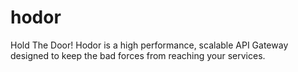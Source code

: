 # hodor
Hold The Door! Hodor is a high performance, scalable API Gateway designed to keep the bad forces from reaching your services.
